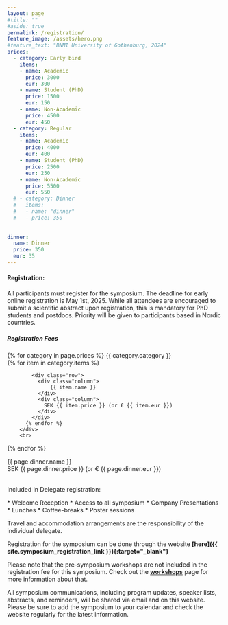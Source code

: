 ```yaml
---
layout: page
#title: ""
#aside: true
permalink: /registration/
feature_image: /assets/hero.png
#feature_text: "BNMI University of Gothenburg, 2024"
prices:
  - category: Early bird
    items:
    - name: Academic
      price: 3000
      eur: 300
    - name: Student (PhD)
      price: 1500
      eur: 150
    - name: Non-Academic
      price: 4500
      eur: 450
  - category: Regular
    items:
    - name: Academic
      price: 4000
      eur: 400
    - name: Student (PhD)
      price: 2500
      eur: 250
    - name: Non-Academic
      price: 5500
      eur: 550
  # - category: Dinner
  #   items:
  #   - name: "dinner"
  #   - price: 350
    
       
dinner:
  name: Dinner
  price: 350
  eur: 35
---
```



<h4>Registration:</h4>

<p>
All participants must register for the symposium. The deadline for early online registration is May 1st, 2025. While all attendees are encouraged to submit a scientific abstract upon registration, this is mandatory for PhD students and postdocs. Priority will be given to participants based in Nordic countries.
</p>
<h5>
Registration Fees</h5>


<div class="pricing-container">
  {% for category in page.prices %}
      <span class="word-text">
          {{ category.category }}
      </span>
      <div class="bullet-div">
          {% for item in category.items %}

            <div class="row">
              <div class="column">
                  {{ item.name }}
              </div>
              <div class="column">
                SEK {{ item.price }} (or € {{ item.eur }})
              </div>
            </div>
          {% endfor %}
        </div>    
        <br>
  {% endfor %}

  <div class="row">
    <div class="column">
        {{ page.dinner.name }}
    </div>
    <div class="column" style="flex: 45%;">
    SEK {{ page.dinner.price }} (or € {{ page.dinner.eur }})
    </div>
  </div> 

</div> 
<br/>


Included in Delegate registration:  
<div class="bullet-div" markdown="1">
* Welcome Reception
* Access to all symposium 
* Company Presentations
* Lunches 
* Coffee-breaks
* Poster sessions
</div>  

Travel and accommodation arrangements are the responsibility of the individual delegate.

Registration for the symposium can be done through the website <b>[here]({{ site.symposium_registration_link }}){:target="_blank"}</b>

Please note that the pre-symposium workshops are not included in the registration fee for this symposium. Check out the **[workshops]({{site.baseurl}}/workshops)** page for more information about that.

All symposium communications, including program updates, speaker lists, abstracts, and reminders, will be shared via email and on this website. Please be sure to add the symposium to your calendar and check the website regularly for the latest information.
